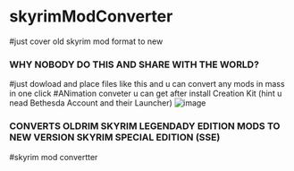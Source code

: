 # skyrimModConverter
#just cover old skyrim mod format to new

### WHY NOBODY DO THIS AND SHARE WITH THE WORLD?
#just dowload and place files like this and u can convert any mods in mass in one click
#ANimation conveter u can get after install Creation Kit (hint u nead Bethesda Account and their Launcher)
![image](https://user-images.githubusercontent.com/2714036/135233753-21b06c59-ff36-4d9c-aeee-e79fb938b5b6.png)
### CONVERTS OLDRIM SKYRIM LEGENDADY EDITION MODS TO NEW VERSION SKYRIM SPECIAL EDITION (SSE)
#skyrim mod convertter
